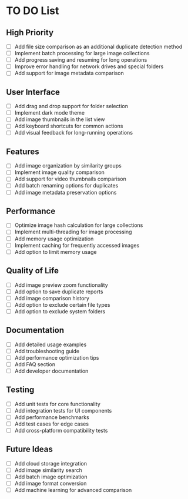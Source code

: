 # TO DO List

## High Priority
- [ ] Add file size comparison as an additional duplicate detection method
- [ ] Implement batch processing for large image collections
- [ ] Add progress saving and resuming for long operations
- [ ] Improve error handling for network drives and special folders
- [ ] Add support for image metadata comparison

## User Interface
- [ ] Add drag and drop support for folder selection
- [ ] Implement dark mode theme
- [ ] Add image thumbnails in the list view
- [ ] Add keyboard shortcuts for common actions
- [ ] Add visual feedback for long-running operations

## Features
- [ ] Add image organization by similarity groups
- [ ] Implement image quality comparison
- [ ] Add support for video thumbnails comparison
- [ ] Add batch renaming options for duplicates
- [ ] Add image metadata preservation options

## Performance
- [ ] Optimize image hash calculation for large collections
- [ ] Implement multi-threading for image processing
- [ ] Add memory usage optimization
- [ ] Implement caching for frequently accessed images
- [ ] Add option to limit memory usage

## Quality of Life
- [ ] Add image preview zoom functionality
- [ ] Add option to save duplicate reports
- [ ] Add image comparison history
- [ ] Add option to exclude certain file types
- [ ] Add option to exclude system folders

## Documentation
- [ ] Add detailed usage examples
- [ ] Add troubleshooting guide
- [ ] Add performance optimization tips
- [ ] Add FAQ section
- [ ] Add developer documentation

## Testing
- [ ] Add unit tests for core functionality
- [ ] Add integration tests for UI components
- [ ] Add performance benchmarks
- [ ] Add test cases for edge cases
- [ ] Add cross-platform compatibility tests

## Future Ideas
- [ ] Add cloud storage integration
- [ ] Add image similarity search
- [ ] Add batch image optimization
- [ ] Add image format conversion
- [ ] Add machine learning for advanced comparison

